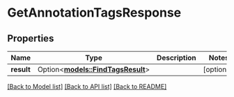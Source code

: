 # GetAnnotationTagsResponse

## Properties

Name | Type | Description | Notes
------------ | ------------- | ------------- | -------------
**result** | Option<[**models::FindTagsResult**](FindTagsResult.md)> |  | [optional]

[[Back to Model list]](../README.md#documentation-for-models) [[Back to API list]](../README.md#documentation-for-api-endpoints) [[Back to README]](../README.md)


